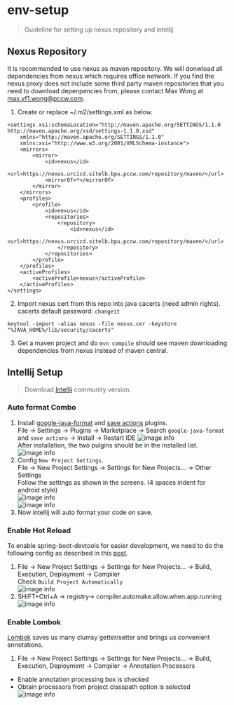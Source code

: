 # env-setup

> Guideline for setting up nexus repository and intellij

## Nexus Repository

It is recommended to use nexus as maven repository. We will donwload all dependencies from nexus which requires office network.
If you find the nexus proxy does not include some third party maven repositories that you need to download depenpencies from, please contact Max Wong at max.yf1.wong@pccw.com.

1. Create or replace ~/.m2/settings.xml as below.

```
<settings xsi:schemaLocation="http://maven.apache.org/SETTINGS/1.1.0 http://maven.apache.org/xsd/settings-1.1.0.xsd"
    xmlns="http://maven.apache.org/SETTINGS/1.1.0"
    xmlns:xsi="http://www.w3.org/2001/XMLSchema-instance">
    <mirrors>
        <mirror>
            <id>nexus</id>
            <url>https://nexus.urcicd.sitelb.bpu.pccw.com/repository/maven/</url>
            <mirrorOf>*</mirrorOf>
        </mirror>
    </mirrors>
    <profiles>
        <profile>
            <id>nexus</id>
            <repositories>
                <repository>
                    <id>nexus</id>
                    <url>https://nexus.urcicd.sitelb.bpu.pccw.com/repository/maven/</url>
                </repository>
            </repositories>
        </profile>
    </profiles>
    <activeProfiles>
        <activeProfile>nexus</activeProfile>
    </activeProfiles>
</settings>
```

2. Import nexus cert from this repo into java cacerts (need admin rights). cacerts default password: `changeit`

```
keytool -import -alias nexus -file nexus.cer -keystore "%JAVA_HOME%/lib/security/cacerts"
```


3. Get a maven project and do `mvn compile` should see maven downloading dependencies from nexus instead of maven central.

## Intellij Setup

> Download [Intellij](https://www.jetbrains.com/idea/download/#section=windows) community version.

### Auto format Combo

1. Install [google-java-format](https://plugins.jetbrains.com/plugin/8527-google-java-format) and [save actions](https://plugins.jetbrains.com/plugin/7642-save-actions) plugins.  
   File -> Settings -> Plugins -> Marketplace -> Search `google-java-format` and `save actions` -> Install -> Restart IDE
   ![image info](./images/settings.png)  
   After installation, the two pulgins should be in the installed list.  
   ![image info](./images/installed.PNG)
1. Config `New Project Settings`.  
   File -> New Project Settings -> Settings for New Projects... -> Other Settings  
   Follow the settings as shown in the screens. (4 spaces indent for android style)  
   ![image info](./images/google-java-format.PNG)  
   ![image info](./images/save-actions.PNG)
1. Now intellij will auto format your code on save.

### Enable Hot Reload

To enable spring-boot-devtools for easier development, we need to do the following config as described in this [post](https://stackoverflow.com/questions/33869606/intellij-15-springboot-devtools-livereload-not-working).

1. File -> New Project Settings -> Settings for New Projects... -> Build, Execution, Deployment -> Compiler  
   Check `Build Project Automatically`  
   ![image info](./images/build-auto.PNG)
1. SHIFT+Ctrl+A -> registry-> compiler.automake.allow.when.app.running  
   ![image info](./images/automake.PNG)

### Enable Lombok

[Lombok](https://projectlombok.org/) saves us many clumsy getter/setter and brings us convenient annotations.

1. File -> New Project Settings -> Settings for New Projects... -> Build, Execution, Deployment -> Compiler -> Annotation Processors

- Enable annotation processing box is checked
- Obtain processors from project classpath option is selected
  ![image info](./images/annotation-processor.PNG)
